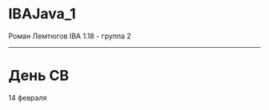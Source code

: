 # IBAJava_1
Роман Лемтюгов 
IBA 1.18 - группа 2

__________________________

День СВ
=======
 14 февраля

